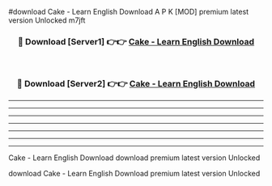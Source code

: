 #download Cake - Learn English Download A P K [MOD] premium latest version Unlocked m7jft 



<div align="center">
<h3>🔴 Download [Server1] 👉👉 <a href="https://apkdownload-94cd0.web.app/">Cake - Learn English Download</a></h3><br>

<h3>🔴 Download [Server2] 👉👉 <a href="https://apkdownload-94cd0.web.app/">Cake - Learn English Download</a></h3>
</div>





----------------------------------------------------------

----------------------------------------------------------

----------------------------------------------------------

----------------------------------------------------------

----------------------------------------------------------

----------------------------------------------------------

----------------------------------------------------------

Cake - Learn English Download download premium latest version Unlocked

download Cake - Learn English Download premium latest version Unlocked
